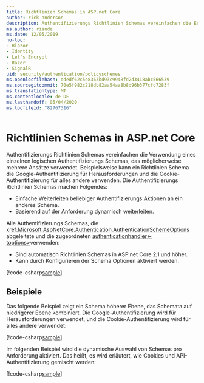 ```yaml
---
title: Richtlinien Schemas in ASP.net Core
author: rick-anderson
description: Authentifizierungs Richtlinien Schemas vereinfachen die Erstellung eines einzelnen logischen Authentifizierungs Schemas.
ms.author: riande
ms.date: 12/05/2019
no-loc:
- Blazor
- Identity
- Let's Encrypt
- Razor
- SignalR
uid: security/authentication/policyschemes
ms.openlocfilehash: ddedf62c5e8363bd93c9948fd2d3418abc566539
ms.sourcegitcommit: 70e5f982c218db82aa54aa8b8d96b377cfc7283f
ms.translationtype: MT
ms.contentlocale: de-DE
ms.lasthandoff: 05/04/2020
ms.locfileid: "82767316"
---
```

# <a name="policy-schemes-in-aspnet-core"></a>Richtlinien Schemas in ASP.net Core

Authentifizierungs Richtlinien Schemas vereinfachen die Verwendung eines einzelnen logischen Authentifizierungs Schemas, das möglicherweise mehrere Ansätze verwendet. Beispielsweise kann ein Richtlinien Schema die Google-Authentifizierung für Herausforderungen und die Cookie-Authentifizierung für alles andere verwenden. Die Authentifizierungs Richtlinien Schemas machen Folgendes:

* Einfache Weiterleiten beliebiger Authentifizierungs Aktionen an ein anderes Schema.
* Basierend auf der Anforderung dynamisch weiterleiten.

Alle Authentifizierungs Schemas, die <xref:Microsoft.AspNetCore.Authentication.AuthenticationSchemeOptions> abgeleitete und die zugeordneten [authenticationhandler\<-toptions>](/dotnet/api/microsoft.aspnetcore.authentication.authenticationhandler-1)verwenden:

* Sind automatisch Richtlinien Schemas in ASP.net Core 2,1 und höher.
* Kann durch Konfigurieren der Schema Optionen aktiviert werden.

[!code-csharp[sample](policyschemes/samples/AuthenticationSchemeOptions.cs?name=snippet)]

## <a name="examples"></a>Beispiele

Das folgende Beispiel zeigt ein Schema höherer Ebene, das Schemata auf niedrigerer Ebene kombiniert. Die Google-Authentifizierung wird für Herausforderungen verwendet, und die Cookie-Authentifizierung wird für alles andere verwendet:

[!code-csharp[sample](policyschemes/samples/Startup.cs?name=snippet1)]

Im folgenden Beispiel wird die dynamische Auswahl von Schemas pro Anforderung aktiviert. Das heißt, es wird erläutert, wie Cookies und API-Authentifizierung gemischt werden:

 <!-- REVIEW, missing If set in public Func<HttpContext, string> ForwardDefaultSelector -->

[!code-csharp[sample](policyschemes/samples/Startup.cs?name=snippet2)]
